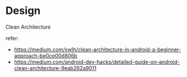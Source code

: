 # Design
Clean Architecture

refer:
 - https://medium.com/swlh/clean-architecture-in-android-a-beginner-approach-be0ce00d806b
 - https://medium.com/android-dev-hacks/detailed-guide-on-android-clean-architecture-9eab262a9011
